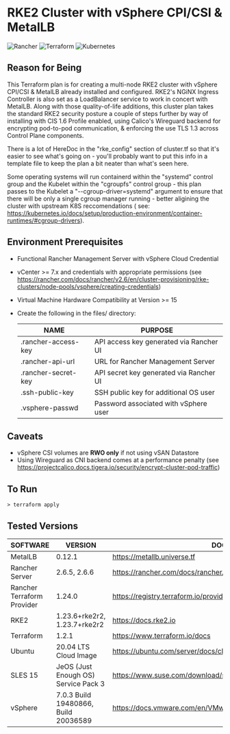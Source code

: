 # RKE2 Cluster with vSphere CPI/CSI & MetalLB
![Rancher](https://img.shields.io/badge/rancher-%230075A8.svg?style=for-the-badge&logo=rancher&logoColor=white) ![Terraform](https://img.shields.io/badge/terraform-%235835CC.svg?style=for-the-badge&logo=terraform&logoColor=white) 	![Kubernetes](https://img.shields.io/badge/kubernetes-%23326ce5.svg?style=for-the-badge&logo=kubernetes&logoColor=white)

## Reason for Being
This Terraform plan is for creating a multi-node RKE2 cluster with vSphere CPI/CSI & MetalLB already installed and configured.  RKE2's NGiNX Ingress Controller is also set as a LoadBalancer service to work in concert with MetalLB.  Along with those quality-of-life additions, this cluster plan takes the standard RKE2 security posture a couple of steps further by way of installing with CIS 1.6 Profile enabled, using Calico's Wireguard backend for encrypting pod-to-pod communication, & enforcing the use TLS 1.3 across Control Plane components.

There is a lot of HereDoc in the "rke_config" section of cluster.tf so that it's easier to see what's going on - you'll probably want to put this info in a template file to keep the plan a bit neater than what's seen here.

Some operating systems will run containerd within the "systemd" control group and the Kubelet within the "cgroupfs" control group - this plan passes to the Kubelet a "--cgroup-driver=systemd" argument to ensure that there will be only a single cgroup manager running - better aligining the cluster with upstream K8S reccomendations ( see: https://kubernetes.io/docs/setup/production-environment/container-runtimes/#cgroup-drivers).

## Environment Prerequisites 
- Functional Rancher Management Server with vSphere Cloud Credential
- vCenter >= 7.x and credentials with appropriate permissions (see https://rancher.com/docs/rancher/v2.6/en/cluster-provisioning/rke-clusters/node-pools/vsphere/creating-credentials)
- Virtual Machine Hardware Compatibility at Version >= 15
- Create the following in the files/ directory:

    | NAME | PURPOSE |
    | ------ | ------ |
    | .rancher-access-key | API access key generated via Rancher UI |
    | .rancher-api-url | URL for Rancher Management Server |
    | .rancher-secret-key | API secret key generated via Rancher UI |
    | .ssh-public-key | SSH public key for additional OS user |
    | .vsphere-passwd | Password associated with vSphere user |

## Caveats
 - vSphere CSI volumes are **RWO only** if not using vSAN Datastore
 - Using Wireguard as CNI backend comes at a performance penalty (see https://projectcalico.docs.tigera.io/security/encrypt-cluster-pod-traffic)

## To Run
    > terraform apply

## Tested Versions

| SOFTWARE | VERSION | DOCS |
| ------ | ------ | ------ |
| MetalLB | 0.12.1 | https://metallb.universe.tf
| Rancher Server | 2.6.5, 2.6.6 | https://rancher.com/docs/rancher/v2.6/en/overview
| Rancher Terraform Provider| 1.24.0 | https://registry.terraform.io/providers/rancher/rancher2/latest/docs
| RKE2 | 1.23.6+rke2r2, 1.23.7+rke2r2 | https://docs.rke2.io
| Terraform | 1.2.1 | https://www.terraform.io/docs
| Ubuntu | 20.04 LTS Cloud Image | https://ubuntu.com/server/docs/cloud-images/introduction
| SLES 15 | JeOS (Just Enough OS) Service Pack 3 | https://www.suse.com/download/sles/
| vSphere | 7.0.3 Build 19480866, Build 20036589 | https://docs.vmware.com/en/VMware-vSphere/index.html
